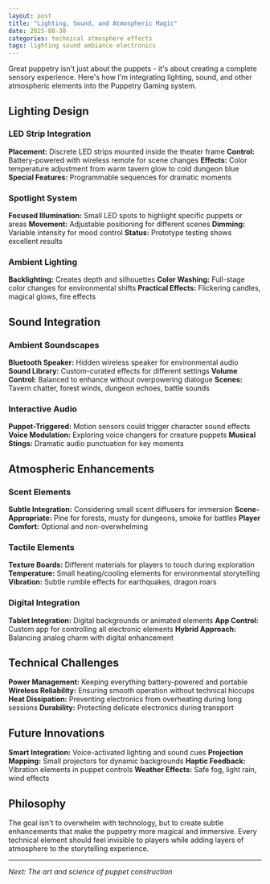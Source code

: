 ```yaml
---
layout: post
title: "Lighting, Sound, and Atmospheric Magic"
date: 2025-08-30
categories: technical atmosphere effects
tags: lighting sound ambiance electronics
---
```


Great puppetry isn't just about the puppets - it's about creating a complete sensory experience. Here's how I'm integrating lighting, sound, and other atmospheric elements into the Puppetry Gaming system.

## Lighting Design

### LED Strip Integration
**Placement:** Discrete LED strips mounted inside the theater frame
**Control:** Battery-powered with wireless remote for scene changes
**Effects:** Color temperature adjustment from warm tavern glow to cold dungeon blue
**Special Features:** Programmable sequences for dramatic moments

### Spotlight System
**Focused Illumination:** Small LED spots to highlight specific puppets or areas
**Movement:** Adjustable positioning for different scenes
**Dimming:** Variable intensity for mood control
**Status:** Prototype testing shows excellent results

### Ambient Lighting
**Backlighting:** Creates depth and silhouettes
**Color Washing:** Full-stage color changes for environmental shifts
**Practical Effects:** Flickering candles, magical glows, fire effects

## Sound Integration

### Ambient Soundscapes
**Bluetooth Speaker:** Hidden wireless speaker for environmental audio
**Sound Library:** Custom-curated effects for different settings
**Volume Control:** Balanced to enhance without overpowering dialogue
**Scenes:** Tavern chatter, forest winds, dungeon echoes, battle sounds

### Interactive Audio
**Puppet-Triggered:** Motion sensors could trigger character sound effects
**Voice Modulation:** Exploring voice changers for creature puppets
**Musical Stings:** Dramatic audio punctuation for key moments

## Atmospheric Enhancements

### Scent Elements
**Subtle Integration:** Considering small scent diffusers for immersion
**Scene-Appropriate:** Pine for forests, musty for dungeons, smoke for battles
**Player Comfort:** Optional and non-overwhelming

### Tactile Elements
**Texture Boards:** Different materials for players to touch during exploration
**Temperature:** Small heating/cooling elements for environmental storytelling
**Vibration:** Subtle rumble effects for earthquakes, dragon roars

### Digital Integration
**Tablet Integration:** Digital backgrounds or animated elements
**App Control:** Custom app for controlling all electronic elements
**Hybrid Approach:** Balancing analog charm with digital enhancement

## Technical Challenges

**Power Management:** Keeping everything battery-powered and portable
**Wireless Reliability:** Ensuring smooth operation without technical hiccups
**Heat Dissipation:** Preventing electronics from overheating during long sessions
**Durability:** Protecting delicate electronics during transport

## Future Innovations

**Smart Integration:** Voice-activated lighting and sound cues
**Projection Mapping:** Small projectors for dynamic backgrounds
**Haptic Feedback:** Vibration elements in puppet controls
**Weather Effects:** Safe fog, light rain, wind effects

## Philosophy

The goal isn't to overwhelm with technology, but to create subtle enhancements that make the puppetry more magical and immersive. Every technical element should feel invisible to players while adding layers of atmosphere to the storytelling experience.

---

*Next: The art and science of puppet construction*
